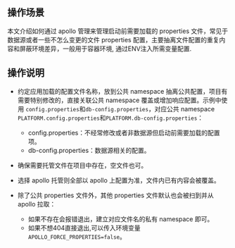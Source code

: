 ## 操作场景

本文介绍如何通过 apollo 管理来管理启动前需要加载的 properties 文件，常见于数据源或者一些不怎么变更的文件 properties 配置，主要抽离文件配置的重复内容和屏蔽环境差异，一般用于容器环境, 通过ENV注入所需变量配置.

## 操作说明
- 约定应用加载的配置文件名称，放到公共 namespace 抽离公共配置，项目有需要特别修改的，直接关联公共 namespace 覆盖或增加响应配置。示例中使用 `config.properties`和`db-config.properties`，对应公共 namespace  `PLATFORM.config.properties`和`PLATFORM.db-config.properties`：
  - config.properties：不经常修改或者非数据源但启动前需要加载的配置项。
  - db-config.properties：数据源相关的配置。

- 确保需要托管文件在项目中存在，空文件也可。
- 选择 apollo 托管则全部以 apollo 上配置为准，文件内已有内容会被覆盖。
- 除了公共 properties 文件外，其他 properties 文件默认也会被扫到并从 apollo 拉取：
	- 如果不存在会报错退出，建立对应文件名的私有 namespace 即可。
	- 如果不想404直接退出,可以传入环境变量 `APOLLO_FORCE_PROPERTIES=false`。
